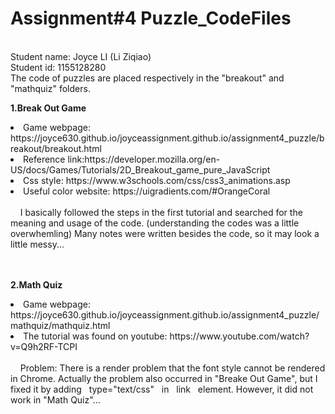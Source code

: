# Assignment#4 Puzzle_CodeFiles

<br>Student name: Joyce LI (Li Ziqiao)   
Student id: 1155128280
<br>The code of puzzles are placed respectively in the "breakout" and "mathquiz" folders.

<b>1.Break Out Game</b>
<li>Game webpage: https://joyce630.github.io/joyceassignment.github.io/assignment4_puzzle/breakout/breakout.html
<li>Reference link:https://developer.mozilla.org/en-US/docs/Games/Tutorials/2D_Breakout_game_pure_JavaScript 
<li>Css style: https://www.w3schools.com/css/css3_animations.asp
<li>Useful color website: https://uigradients.com/#OrangeCoral
<br><br>&nbsp;&nbsp;&nbsp;&nbsp;I basically followed the steps in the first tutorial and searched for the meaning and usage of the code. (understanding the codes was a little overwhemling) Many notes were written besides the code, so it may look a little messy...



<br><br>
<b>2.Math Quiz</b>
<li>Game webpage: https://joyce630.github.io/joyceassignment.github.io/assignment4_puzzle/mathquiz/mathquiz.html
<li>The tutorial was found on youtube: https://www.youtube.com/watch?v=Q9h2RF-TCPI
<br><br>&nbsp;&nbsp;&nbsp;&nbsp;Problem: There is a render problem that the font style cannot be rendered in Chrome. Actually the problem also occurred in "Breake Out Game", but I fixed it by adding &nbsp;&nbsp;type="text/css"&nbsp;&nbsp; in &nbsp;&nbsp;link&nbsp;&nbsp; element. However, it did not work in "Math Quiz"...
